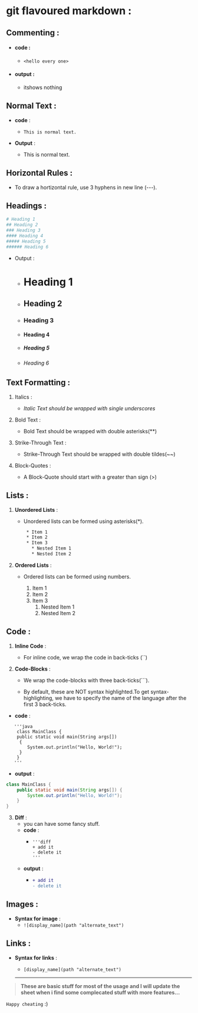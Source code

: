 # **git flavoured markdown** :

## **Commenting** :

* #### **code** : 
   * `<hello every one>`
* #### **output** : 
  *  itshows nothing
## **Normal Text** :
* **code** :
  * `This is normal text.`
* **Output** :

     * This is normal text.

## **Horizontal Rules** :

* To draw a hortizontal rule, use 3 hyphens in new line (---).

## **Headings** :
```bash
# Heading 1
## Heading 2
### Heading 3
#### Heading 4
##### Heading 5
###### Heading 6
```
* Output :

  * # Heading 1

  * ## Heading 2

  * ### Heading 3

  * #### Heading 4

  *  ##### Heading 5
  * ###### Heading 6


## **Text Formatting** :

1. Italics :

   *  _Italic Text should be wrapped with single underscores_


2. Bold Text :

   * Bold Text should be wrapped with double asterisks(**)

3. Strike-Through Text :

     * Strike-Through Text should be wrapped with double tildes(~~)

4. Block-Quotes :

     * A Block-Quote should start with a greater than sign (>)

## **Lists** :

1. **Unordered Lists** :

    * Unordered lists can be formed using asterisks(*).
         ```bash
          * Item 1
          * Item 2
          * Item 3
            * Nested Item 1
            * Nested Item 2
        ```


2. **Ordered Lists** :

    * Ordered lists can be formed using numbers.

        1. Item 1
        2. Item 2
        3. Item 3
            1. Nested Item 1
            2. Nested Item 2

## **Code** :

1. **Inline Code** :

   * For inline code, we wrap the code in back-ticks (``)

2. **Code-Blocks** :

    * We wrap the code-blocks with three back-ticks(```).
 
    * By default, these are NOT syntax highlighted.To get syntax-highlighting, we have to specify the name of the language after the first 3 back-ticks.
* **code** :
```
   '''java
    class MainClass {
    public static void main(String args[]) 
     {
        System.out.println("Hello, World!");
     }
    }
   '''
```    
* **output** :
```java
class MainClass {
    public static void main(String args[]) {
        System.out.println("Hello, World!");
    }
}
```

3. **Diff** :
   * you can have some fancy stuff.
   * **code** :
     * ```
       '''diff
       + add it
       - delete it 
       '''
   * **output** :
     * ```diff
       + add it
       - delete it    

## **Images** :

 * **Syntax for image** :
   * `![display_name](path "alternate_text")`
## **Links** :
 * **Syntax for links** :
    * `[display_name](path "alternate_text")`


    ---

>  **These are basic stuff for most of the usage  and I will update the sheet when i find some complecated stuff with more features...**

`Happy cheating` :)
 
